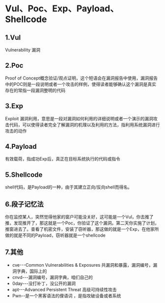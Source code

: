 # Vul、Poc、Exp、Payload、Shellcode



## 1.Vul

Vulnerability 漏洞

## 2.Poc

Proof of Concept概念验证/观点证明，这个短语会在漏洞报告中使用，漏洞报告中的POC则是一段说明或者一个攻击的样例，使得读者能够确认这个漏洞是真实存在的常指一段漏洞整明的代码

## 3.Exp

Exploit  漏洞利用，意思是一段对漏洞如何利用的详细说明或者一个演示的漏洞攻击代码，可以使得读者完全了解漏洞的机理以及利用的方法，指利用系统漏洞进行攻击的动作

## 4.Payload

有效载荷，指成功Exp后，真正在目标系统执行的代码或指令

## 5.Shellcode

shell代码，是Payload的一种，由于其建立正向/反向shell而得名。

 

## 6.段子记忆法

你在监控某人，突然觉得他家的窗户可能没关好，这可能是一个Vul，你去推了推，发现推开了，那这就是一个Poc，你验证了这个漏洞。第二天你实施了计划，推窗进去了。查看了机密文件，安装了窃听器，那这做的就是一个Exp，在他家所做的就是不同的Payload，窃听器就是一个shellcode

  

## 7.其他

- cve---Common Vulnerabilities & Exposures 共漏洞和暴露，漏洞编号，漏洞字典，国际上的
- cnvd---漏洞编号，漏洞字典，咱们自己的
- 0day---没打补丁，没公开的漏洞
- apt---Advanced Persistent Threat 高级可持续性攻击
- Pwn--是一个黑客语法的俚语词 ，是指攻破设备或者系统